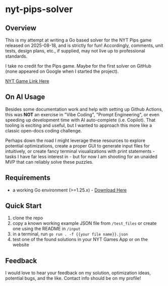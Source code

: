 # nyt-pips-solver

## Overview

This is my attempt at writing a Go based solver for the NYT Pips game released on 2025-08-18, and is strictly for fun! Accordingly, comments, unit tests, design plans, etc., if supplied, may not live up to professional standards.

I take no credit for the Pips game. Maybe for the first solver on GitHub (none appeared on Google when I started the project).

[NYT Game Link Here](https://www.nytimes.com/games/pips)

## On AI Usage
Besides some documentation work and help with setting up Github Actions, this was **NOT** an exercise in "Vibe Coding", "Prompt Engineering", or even speeding up development time with AI auto-complete (i.e. Copilot). That tooling is exciting and useful, but I wanted to approach this more like a classic open-docs coding challenge.

Perhaps down the road I might leverage these resources to explore potential optimizations, create a proper GUI to generate input files for intuitively, or create fancy terminal visualizations with print statements - tasks I have far less interest in - but for now I am shooting for an unaided MVP that can reliably solve these puzzles.

## Requirements
- a working Go environment (>=1.25.x) - [Download Here](https://go.dev/doc/install)

## Quick Start
1. clone the repo
2. copy a known working example JSON file from `/test_files` or create one using the README in `/input`
3. in a terminal, run `go run . -f {{your file name}}.json`
4. test one of the found solutions in your NYT Games App or on the website

## Feedback

I would love to hear your feedback on my solution, optimization ideas, potential bugs, and the like. Contact info should be on my profile!
